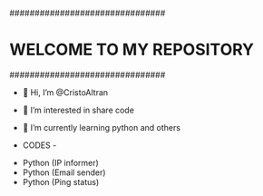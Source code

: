 ###############################
#   WELCOME TO MY REPOSITORY  #
###############################

- 👋 Hi, I’m @CristoAltran
- 👀 I’m interested in share code
- 🌱 I’m currently learning python and others

- CODES -

* Python (IP informer)
* Python (Email sender)
* Python (Ping status)
